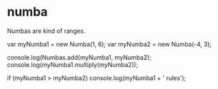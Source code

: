 # numba

Numbas are kind of ranges.

var myNumba1 = new Numba(1, 6);
var myNumba2 = new Numba(-4, 3);

console.log(Numbas.add(myNumba1, myNumba2);
console.log(myNumba1.multiply(myNumba2));

if (myNumba1 > myNumba2) console.log(myNumba1 + ' rules');
